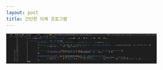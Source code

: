 ```yaml
---
layout: post
title: 간단한 이체 프로그램
---
```


<img src="/assets/images/bank_code.PNG" width="80%" height="80">
